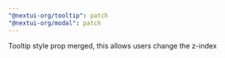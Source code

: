 ```yaml
---
"@nextui-org/tooltip": patch
"@nextui-org/modal": patch
---
```


Tooltip style prop merged, this allows users change the z-index
